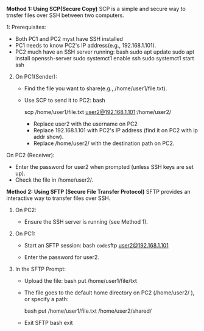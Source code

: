 **Mothod 1: Using SCP(Secure Copy)**
SCP is a simple and secure way to trnsfer files over SSH between two computers.

1: Prerequisites:
   - Both PC1 and PC2 myst have SSH installed
   - PC1 needs to know PC2's IP address(e.g., 192.168.1.101).
   - PC2 much have an SSH server running:
     bash
      sudo apt update
      sudo apt install openssh-server
      sudo systemct1 enable ssh
      sudo systemct1 start ssh

2. On PC1(Sender):
   - Find the file you want to share(e.g., /home/user1/file.txt).
   - Use SCP to send it to PC2:
     bash

      scp /home/user1/file.txt user2@192.168.1.101:/home/user2/

     - Replace user2 with the username on PC2
     - Replace 192.168.1.101 with PC2's IP address (find it on PC2 with ip addr show).
     - Replace /home/user2/ with the destination path on PC2.


On PC2 (Receiver):
  - Enter the password for user2 when prompted (unless SSH keys are set up).
  - Check the file in /home/user2/.

**Method 2: Using SFTP (Secure File Transfer Protocol)**
SFTP provides an interactive way to transfer files over SSH.
 1. On PC2:
    - Ensure the SSH server is running (see Method 1).
2. On PC1:
   - Start an SFTP session:
     bash
     `code`sftp user2@192.168.1.101
     
   - Enter the password for user2.
  
3. In the SFTP Prompt:
   - Upload the file:
     bash
     put /home/user1/file/txt
   - The file goes to the default home directory on PC2 (/home/user2/ ), or specify a path:
  
     bash
     put /home/user1/file.txt /home/user2/shared/
   - Exit SFTP
      bash
      exit


